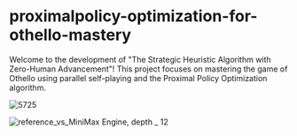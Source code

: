 # proximalpolicy-optimization-for-othello-mastery
Welcome to the development of "The Strategic Heuristic Algorithm with Zero-Human Advancement"! This project focuses on mastering the game of Othello using parallel self-playing and the Proximal Policy Optimization algorithm.


![5725](https://github.com/mohammed-tech-innovator/proximalpolicy-optimization-for-othello-mastery/assets/40921388/35485ac7-ce47-4681-a65d-a65028a95d0d)





![reference_vs_MiniMax Engine, depth _ 12](https://github.com/mohammed-tech-innovator/proximalpolicy-optimization-for-othello-mastery/assets/40921388/1af29261-312d-4ab1-bade-5670c03aa943)


